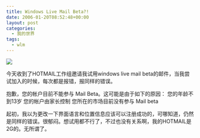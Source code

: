 ```yaml
---
title: Windows Live Mail Beta?!
date: 2006-01-20T08:52:48+00:00
layout: post
categories:
  - 我的世界
tags:
  - wlm
---
```

![](https://www3.imagine-msn.com/minisites/images/waitlists/header/WinLive.MailBeta.Logo.gif)

今天收到了HOTMAIL工作组邀请我试用windows live mail beta的邮件，当我尝试加入的时候，每次都是报错，报同样的错误。

  抱歉，您的帐户目前不能参与 Mail Beta。这可能是由于如下的原因：
  您的年龄不到13岁
  您的帐户由家长控制
  您所在的市场目前没有参与 Mail beta

起初，我以为更改一下界面语言和位置信息应该可以注册成功的，可哪知道，仍然是同样的错误。很郁闷。想试用都不行了，不过也没有关系啊，我的HOTMAIL是2G的。无所谓了。